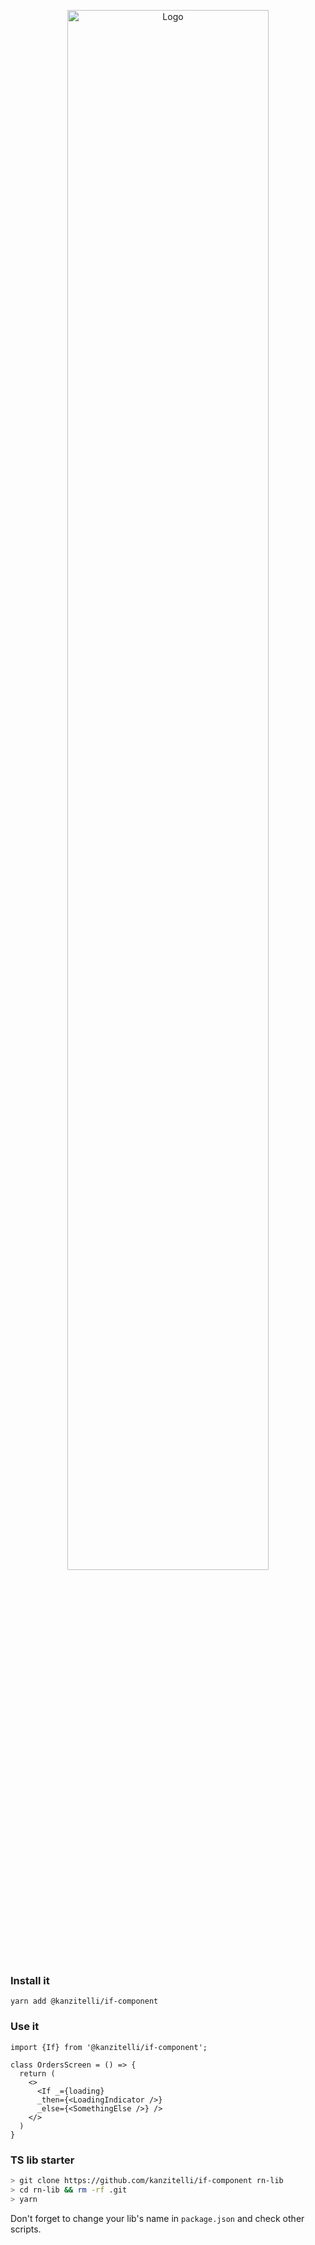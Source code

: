 <p align="center">
  <img src="https://xxx-files.ggc.team/oss/rnn-screens/rnn-screens-logo.png" width="80%" title="Logo">
</p>

### Install it

```
yarn add @kanzitelli/if-component
```

### Use it

```tsx
import {If} from '@kanzitelli/if-component';

class OrdersScreen = () => {
  return (
    <>
      <If _={loading}
      _then={<LoadingIndicator />}
      _else={<SomethingElse />} />
    </>
  )
}
```

### TS lib starter

```bash
> git clone https://github.com/kanzitelli/if-component rn-lib
> cd rn-lib && rm -rf .git
> yarn
```

Don't forget to change your lib's name in `package.json` and check other scripts.
